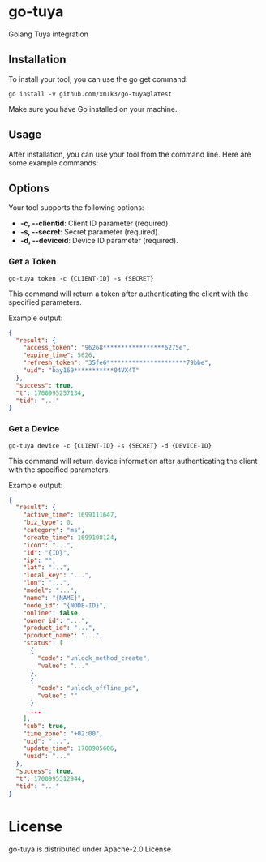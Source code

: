 # go-tuya
Golang Tuya integration

## Installation

To install your tool, you can use the go get command:

```
go install -v github.com/xm1k3/go-tuya@latest
```

Make sure you have Go installed on your machine.

## Usage

After installation, you can use your tool from the command line. Here are some example commands:

## Options

Your tool supports the following options:

- **-c, --clientid**: Client ID parameter (required).
- **-s, --secret**: Secret parameter (required).
- **-d, --deviceid**: Device ID parameter (required).

### Get a Token

```
go-tuya token -c {CLIENT-ID} -s {SECRET} 
```

This command will return a token after authenticating the client with the specified parameters.

Example output: 

```json
{
  "result": {
    "access_token": "96268*****************6275e",
    "expire_time": 5626,
    "refresh_token": "35fe6**********************79bbe",
    "uid": "bay169***********04VX4T"
  },
  "success": true,
  "t": 1700995257134,
  "tid": "..."
}
```

### Get a Device

```
go-tuya device -c {CLIENT-ID} -s {SECRET} -d {DEVICE-ID} 
```

This command will return device information after authenticating the client with the specified parameters.

Example output: 

```json
{
  "result": {
    "active_time": 1699111647,
    "biz_type": 0,
    "category": "ms",
    "create_time": 1699108124,
    "icon": "...",
    "id": "{ID}",
    "ip": "",
    "lat": "...",
    "local_key": "...",
    "lon": "...",
    "model": "...",
    "name": "{NAME}",
    "node_id": "{NODE-ID}",
    "online": false,
    "owner_id": "...",
    "product_id": "...",
    "product_name": "...",
    "status": [
      {
        "code": "unlock_method_create",
        "value": "..."
      },
      {
        "code": "unlock_offline_pd",
        "value": ""
      }
      ...
    ],
    "sub": true,
    "time_zone": "+02:00",
    "uid": "...",
    "update_time": 1700985606,
    "uuid": "..."
  },
  "success": true,
  "t": 1700995312944,
  "tid": "..."
}
```

# License

go-tuya is distributed under Apache-2.0 License
